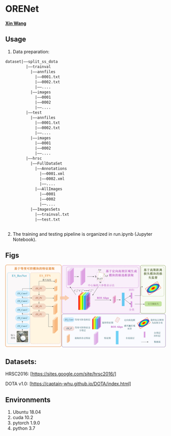 # ORENet


#### [Xin Wang](https://github.com/WangXin81)




## Usage
1. Data preparation:

```
dataset|——split_ss_dota
         |——trainval
           |——annfiles
             |——0001.txt
             |——0002.txt
             |——....
           |——images
             |——0001
             |——0002
             |——....
         |——test
           |——annfiles
             |——0001.txt
             |——0002.txt
             |——....
           |——images 
             |——0001
             |——0002
             |——....
         |——hrsc
           |——FullDataSet
             |——Annotations
               |——0001.xml
               |——0002.xml
               |——....
             |——AllImages
               |——0001
               |——0002
               |——....
           |——ImagesSets
             |——trainval.txt
             |——test.txt
         
```

2. The training and testing pipeline is organized in run.ipynb (Jupyter Notebook).



## Figs
![](https://github.com/WangXin81/ORENet2.0/blob/main/ORENet.jpg)


## Datasets:

HRSC2016: 
[https://sites.google.com/site/hrsc2016/]


DOTA v1.0: 
[https://captain-whu.github.io/DOTA/index.html]



## Environments

1. Ubuntu 18.04
2. cuda 10.2
3. pytorch 1.9.0
4. python 3.7

